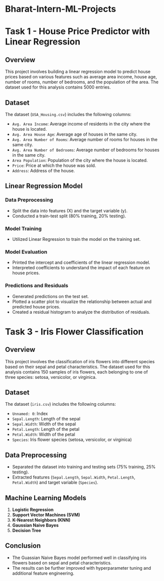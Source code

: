 # Bharat-Intern-ML-Projects

# Task 1 -  House Price Predictor with Linear Regression

## Overview
This project involves building a linear regression model to predict house prices based on various features such as average area income, house age, number of rooms, number of bedrooms, and the population of the area. The dataset used for this analysis contains 5000 entries.

## Dataset
The dataset (`USA_Housing.csv`) includes the following columns:
- `Avg. Area Income`: Average income of residents in the city where the house is located.
- `Avg. Area House Age`: Average age of houses in the same city.
- `Avg. Area Number of Rooms`: Average number of rooms for houses in the same city.
- `Avg. Area Number of Bedrooms`: Average number of bedrooms for houses in the same city.
- `Area Population`: Population of the city where the house is located.
- `Price`: Price at which the house was sold.
- `Address`: Address of the house.

## Linear Regression Model
### Data Preprocessing
- Split the data into features (X) and the target variable (y).
- Conducted a train-test split (80% training, 20% testing).

### Model Training
- Utilized Linear Regression to train the model on the training set.

### Model Evaluation
- Printed the intercept and coefficients of the linear regression model.
- Interpreted coefficients to understand the impact of each feature on house prices.

### Predictions and Residuals
- Generated predictions on the test set.
- Plotted a scatter plot to visualize the relationship between actual and predicted house prices.
- Created a residual histogram to analyze the distribution of residuals.


#  Task 3 - Iris Flower Classification

## Overview
This project involves the classification of iris flowers into different species based on their sepal and petal characteristics. The dataset used for this analysis contains 150 samples of iris flowers, each belonging to one of three species: setosa, versicolor, or virginica.

## Dataset
The dataset (`iris.csv`) includes the following columns:
- `Unnamed: 0`: Index
- `Sepal.Length`: Length of the sepal
- `Sepal.Width`: Width of the sepal
- `Petal.Length`: Length of the petal
- `Petal.Width`: Width of the petal
- `Species`: Iris flower species (setosa, versicolor, or virginica)

## Data Preprocessing
- Separated the dataset into training and testing sets (75% training, 25% testing).
- Extracted features (`Sepal.Length`, `Sepal.Width`, `Petal.Length`, `Petal.Width`) and target variable (`Species`).

## Machine Learning Models
1. **Logistic Regression**
2. **Support Vector Machines (SVM)**
3. **K-Nearest Neighbors (KNN)**
4. **Gaussian Naive Bayes**
5. **Decision Tree**

## Conclusion
- The Guassian Naive Bayes model performed well in classifying iris flowers based on sepal and petal characteristics.
- The results can be further improved with hyperparameter tuning and additional feature engineering.


